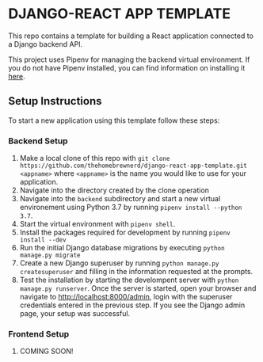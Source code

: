 # DJANGO-REACT APP TEMPLATE

This repo contains a template for building a React application connected to a Django backend API. 

This project uses Pipenv for managing the backend virtual environment. If you do not have Pipenv installed, you can find information on installing it [here](https://docs.pipenv.org/en/latest/).

## Setup Instructions

To start a new application using this template follow these steps:
### Backend Setup
1. Make a local clone of this repo with `git clone https://github.com/thehomebrewnerd/django-react-app-template.git <appname>` where `<appname>` is the name you would like to use for your application.
2. Navigate into the directory created by the clone operation
3. Navigate into the `backend` subdirectory and start a new virtual environement using Python 3.7 by running `pipenv install --python 3.7`.
5. Start the virtual environment with `pipenv shell`.
6. Install the packages required for development by running `pipenv install --dev`
7. Run the initial Django database migrations by executing `python manage.py migrate`
8. Create a new Django superuser by running `python manage.py createsuperuser` and filling in the information requested at the prompts.
9. Test the installation by starting the develompent server with `python manage.py runserver`. Once the server is started, open your browser and navigate to [http://localhost:8000/admin](http://localhost:8000/admin), login with the superuser credentials entered in the previous step. If you see the Django admin page, your setup was successful.

### Frontend Setup
1. COMING SOON!